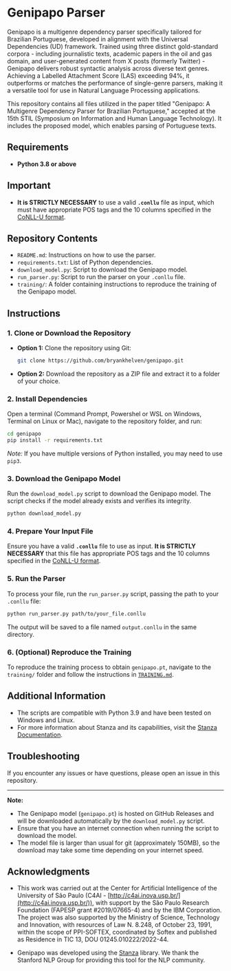 
# Genipapo Parser

Genipapo is a multigenre dependency parser specifically tailored for Brazilian Portuguese, developed in alignment with the Universal Dependencies (UD) framework. Trained using three distinct gold-standard corpora - including journalistic texts, academic papers in the oil and gas domain, and user-generated content from X posts (formerly Twitter) - Genipapo delivers robust syntactic analysis across diverse text genres. Achieving a Labelled Attachment Score (LAS) exceeding 94%, it outperforms or matches the performance of single-genre parsers, making it a versatile tool for use in Natural Language Processing applications.

This repository contains all files utilized in the paper titled "Genipapo: A Multigenre Dependency Parser for Brazilian Portuguese," accepted at the 15th STIL (Symposium on Information and Human Language Technology). It includes the proposed model, which enables parsing of Portuguese texts.

## Requirements

- **Python 3.8 or above**

## Important

- **It is STRICTLY NECESSARY** to use a valid **`.conllu`** file as input, which must have appropriate POS tags and the 10 columns specified in the [CoNLL-U format](https://universaldependencies.org/format.html).

## Repository Contents

- `README.md`: Instructions on how to use the parser.
- `requirements.txt`: List of Python dependencies.
- `download_model.py`: Script to download the Genipapo model.
- `run_parser.py`: Script to run the parser on your `.conllu` file.
- `training/`: A folder containing instructions to reproduce the training of the Genipapo model.

## Instructions

### 1. Clone or Download the Repository

- **Option 1:** Clone the repository using Git:

  ```bash
  git clone https://github.com/bryankhelven/genipapo.git
  ```

- **Option 2:** Download the repository as a ZIP file and extract it to a folder of your choice.

### 2. Install Dependencies

Open a terminal (Command Prompt, Powershel or WSL on Windows, Terminal on Linux or Mac), navigate to the repository folder, and run:

```bash
cd genipapo
pip install -r requirements.txt
```

*Note:* If you have multiple versions of Python installed, you may need to use `pip3`.

### 3. Download the Genipapo Model

Run the `download_model.py` script to download the Genipapo model. The script checks if the model already exists and verifies its integrity.

```bash
python download_model.py
```

### 4. Prepare Your Input File

Ensure you have a valid **`.conllu`** file to use as input. **It is STRICTLY NECESSARY** that this file has appropriate POS tags and the 10 columns specified in the [CoNLL-U format](https://universaldependencies.org/format.html).

### 5. Run the Parser

To process your file, run the `run_parser.py` script, passing the path to your `.conllu` file:

```bash
python run_parser.py path/to/your_file.conllu
```

The output will be saved to a file named `output.conllu` in the same directory.

### 6. (Optional) Reproduce the Training

To reproduce the training process to obtain `genipapo.pt`, navigate to the `training/` folder and follow the instructions in [`TRAINING.md`](training/TRAINING.md).

## Additional Information

- The scripts are compatible with Python 3.9 and have been tested on Windows and Linux.
- For more information about Stanza and its capabilities, visit the [Stanza Documentation](https://stanfordnlp.github.io/stanza/).

## Troubleshooting

If you encounter any issues or have questions, please open an issue in this repository.


---

**Note:**

- The Genipapo model (`genipapo.pt`) is hosted on GitHub Releases and will be downloaded automatically by the `download_model.py` script.
- Ensure that you have an internet connection when running the script to download the model.
- The model file is larger than usual for git (approximately 150MB), so the download may take some time depending on your internet speed.

## Acknowledgments

- This work was carried out at the Center for Artificial Intelligence of the University of São Paulo (C4AI - [http://c4ai.inova.usp.br/](http://c4ai.inova.usp.br/)), with support by the São Paulo Research Foundation (FAPESP grant #2019/07665-4) and by the IBM Corporation. The project was also supported by the Ministry of Science, Technology and Innovation, with resources of Law N. 8.248, of October 23, 1991, within the scope of PPI-SOFTEX, coordinated by Softex and published as Residence in TIC 13, DOU 01245.010222/2022-44.

- Genipapo was developed using the [Stanza](https://stanfordnlp.github.io/stanza/) library. We thank the Stanford NLP Group for providing this tool for the NLP community.
